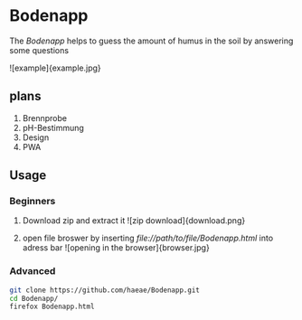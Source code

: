# Bodenapp
The *Bodenapp* helps to guess the amount of humus in the soil by answering some questions

![example]{example.jpg}

## plans

1. Brennprobe
2. pH-Bestimmung
3. Design
4. PWA

## Usage
### Beginners

1. Download zip and extract it
![zip download]{download.png}

2. open file broswer by inserting *file://path/to/file/Bodenapp.html* into adress bar
![opening in the browser]{browser.jpg}

### Advanced

```bash
git clone https://github.com/haeae/Bodenapp.git
cd Bodenapp/
firefox Bodenapp.html
```
